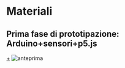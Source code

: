 # Materiali
## Prima fase di prototipazione: Arduino+sensori+p5.js ##


[+](https://editor.p5js.org/gr.ace/sketches/kET-pmdYl)
![anteprima](https://i.imgur.com/WY9OleRb.png)
